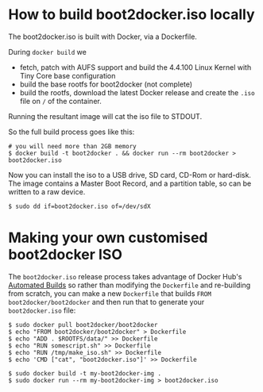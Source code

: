 How to build boot2docker.iso locally
================================

The boot2docker.iso is built with Docker, via a Dockerfile.

During `docker build` we
* fetch, patch with AUFS support and build the 4.4.100 Linux Kernel with Tiny Core base configuration
* build the base rootfs for boot2docker (not complete)
* build the rootfs, download the latest Docker release and create the `.iso` file on `/` of the container.

Running the resultant image will cat the iso file to STDOUT.

So the full build process goes like this:

```console
# you will need more than 2GB memory
$ docker build -t boot2docker . && docker run --rm boot2docker > boot2docker.iso
```

Now you can install the iso to a USB drive, SD card, CD-Rom or hard-disk. The image contains
a Master Boot Record, and a partition table, so can be written to a raw device.

```console
$ sudo dd if=boot2docker.iso of=/dev/sdX
```

Making your own customised boot2docker ISO
==========================================

The `boot2docker.iso` release process takes advantage of Docker Hub's
[Automated Builds](https://index.docker.io/u/boot2docker/) so
rather than modifying the `Dockerfile` and re-building from scratch,
you can make a new ``Dockerfile`` that builds ``FROM boot2docker/boot2docker``
and then run that to generate your `boot2docker.iso` file:


```console
$ sudo docker pull boot2docker/boot2docker
$ echo "FROM boot2docker/boot2docker" > Dockerfile
$ echo "ADD . $ROOTFS/data/" >> Dockerfile
$ echo "RUN somescript.sh" >> Dockerfile
$ echo "RUN /tmp/make_iso.sh" >> Dockerfile
$ echo 'CMD ["cat", "boot2docker.iso"]' >> Dockerfile

$ sudo docker build -t my-boot2docker-img .
$ sudo docker run --rm my-boot2docker-img > boot2docker.iso

```

